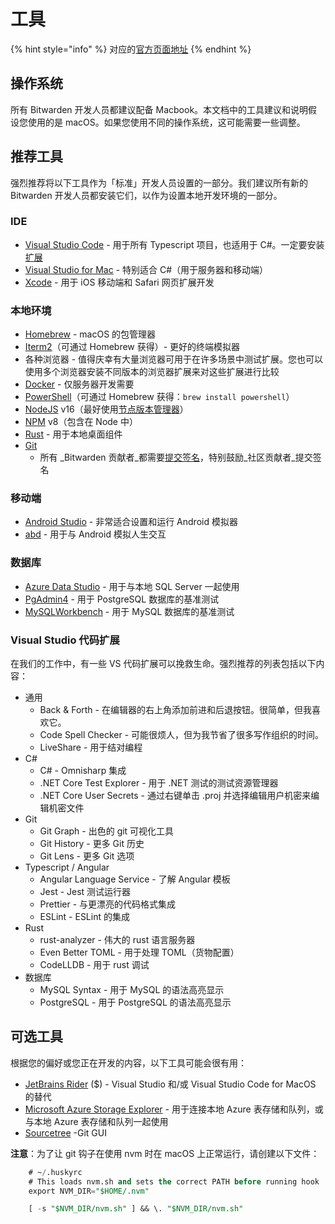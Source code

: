 # 工具

{% hint style="info" %}
对应的[官方页面地址](https://contributing.bitwarden.com/tools/)
{% endhint %}

## 操作系统 <a href="#operating-system" id="operating-system"></a>

所有 Bitwarden 开发人员都建议配备 Macbook。本文档中的工具建议和说明假设您使用的是 macOS。如果您使用不同的操作系统，这可能需要一些调整。

## 推荐工具 <a href="#recommended-tools" id="recommended-tools"></a>

强烈推荐将以下工具作为「标准」开发人员设置的一部分。我们建议所有新的 Bitwarden 开发人员都安装它们，以作为设置本地开发环境的一部分。

### IDE <a href="#ides" id="ides"></a>

* [Visual Studio Code](https://code.visualstudio.com/) - 用于所有 Typescript 项目，也适用于 C#。一定要安装[扩展](./#visual-studio-code-extensions)
* [Visual Studio for Mac](https://visualstudio.microsoft.com/vs/mac/) - 特别适合 C#（用于服务器和移动端）
* [Xcode](https://developer.apple.com/xcode/) - 用于 iOS 移动端和 Safari 网页扩展开发

### 本地环境 <a href="#local-environment" id="local-environment"></a>

* [Homebrew](https://brew.sh/) - macOS 的包管理器
* [Iterm2](https://iterm2.com/)（可通过 Homebrew 获得）- 更好的终端模拟器
* 各种浏览器 - 值得庆幸有大量浏览器可用于在许多场景中测试扩展。您也可以使用多个浏览器安装不同版本的浏览器扩展来对这些扩展进行比较
* [Docker](https://docs.docker.com/get-docker/) - 仅服务器开发需要
* [PowerShell](https://learn.microsoft.com/zh-cn/powershell/scripting/install/installing-powershell-on-macos)（可通过 Homebrew 获得：`brew install powershell`）
* [NodeJS](https://nodejs.org/) v16（最好使用[节点版本管理器](https://docs.npmjs.com/downloading-and-installing-node-js-and-npm)）
* [NPM](https://www.npmjs.com/) v8（包含在 Node 中）
* [Rust](https://www.rust-lang.org/tools/install) - 用于本地桌面组件
* [Git](https://git-scm.com/)
  * 所有 _Bitwarden 贡献者_都需要[提交签名](commit-signing.md)，特别鼓励_社区贡献者_提交签名

### 移动端 <a href="#mobile" id="mobile"></a>

* [Android Studio](https://developer.android.com/studio/) - 非常适合设置和运行 Android 模拟器
* [abd](https://developer.android.com/studio/command-line/adb) - 用于与 Android 模拟人生交互

### 数据库 <a href="#databases" id="databases"></a>

* [Azure Data Studio](https://docs.microsoft.com/zh-cn/sql/azure-data-studio/download-azure-data-studio) - 用于与本地 SQL Server 一起使用
* [PgAdmin4](https://www.pgadmin.org/) - 用于 PostgreSQL 数据库的基准测试
* [MySQLWorkbench](https://www.mysql.com/products/workbench/) - 用于 MySQL 数据库的基准测试

### Visual Studio 代码扩展 <a href="#visual-studio-code-extensions" id="visual-studio-code-extensions"></a>

在我们的工作中，有一些 VS 代码扩展可以挽救生命。强烈推荐的列表包括以下内容：

* 通用
  * Back & Forth - 在编辑器的右上角添加前进和后退按钮。很简单，但我喜欢它。
  * Code Spell Checker - 可能很烦人，但为我节省了很多写作组织的时间。
  * LiveShare - 用于结对编程
* C#
  * C# - Omnisharp 集成
  * .NET Core Test Explorer - 用于 .NET 测试的测试资源管理器
  * .NET Core User Secrets - 通过右键单击 .proj 并选择编辑用户机密来编辑机密文件
* Git
  * Git Graph - 出色的 git 可视化工具
  * Git History - 更多 Git 历史
  * Git Lens - 更多 Git 选项
* Typescript / Angular
  * Angular Language Service - 了解 Angular 模板
  * Jest - Jest 测试运行器
  * Prettier - 与更漂亮的代码格式集成
  * ESLint - ESLint 的集成
* Rust
  * rust-analyzer - 伟大的 rust 语言服务器
  * Even Better TOML - 用于处理 TOML（货物配置）
  * CodeLLDB - 用于 rust 调试
* 数据库
  * MySQL Syntax - 用于 MySQL 的语法高亮显示
  * PostgreSQL - 用于 PostgreSQL 的语法高亮显示

## 可选工具 <a href="#optional-tools" id="optional-tools"></a>

根据您的偏好或您正在开发的内容，以下工具可能会很有用：

* [JetBrains Rider](https://www.jetbrains.com/rider/) ($) - Visual Studio 和/或 Visual Studio Code for MacOS 的替代
* [Microsoft Azure Storage Explorer](https://azure.microsoft.com/zh-cn/features/storage-explorer/) - 用于连接本地 Azure 表存储和队列，或与本地 Azure 表存储和队列一起使用
* [Sourcetree](https://www.sourcetreeapp.com/) -Git GUI

**注意**：为了让 git 钩子在使用 nvm 时在 macOS 上正常运行，请创建以下文件：

```sql
    # ~/.huskyrc
    # This loads nvm.sh and sets the correct PATH before running hook
    export NVM_DIR="$HOME/.nvm"

    [ -s "$NVM_DIR/nvm.sh" ] && \. "$NVM_DIR/nvm.sh"
```
